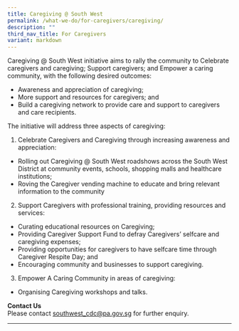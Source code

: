 ```yaml
---
title: Caregiving @ South West
permalink: /what-we-do/for-caregivers/caregiving/
description: ""
third_nav_title: For Caregivers
variant: markdown
---
```

Caregiving @ South West initiative aims to rally the community to Celebrate caregivers and caregiving; Support caregivers; and Empower a caring community, with the following desired outcomes:

*   Awareness and appreciation of caregiving;
*   More support and resources for caregivers; and
*   Build a caregiving network to provide care and support to caregivers and care recipients.

The initiative will address three aspects of caregiving:

1.  Celebrate Caregivers and Caregiving through increasing awareness and appreciation:  
*  Rolling out Caregiving @ South West roadshows across the South West District at community events, schools, shopping malls and healthcare institutions;
* Roving the Caregiver vending machine to educate and bring relevant information to the community 

2.  Support Caregivers with professional training, providing resources and services:
*   Curating educational resources on Caregiving;
*   Providing Caregiver Support Fund to defray Caregivers’ selfcare and caregiving expenses;
*   Providing opportunities for caregivers to have selfcare time through Caregiver Respite Day; and
*   Encouraging community and businesses to support caregiving.


3. Empower A Caring Community in areas of caregiving:

*   Organising Caregiving workshops and talks.

**Contact Us**  
Please contact  [southwest_cdc@pa.gov.sg](mailto:southwest_cdc@pa.gov.sg) for further enquiry.

-------------------------------------------------------------


